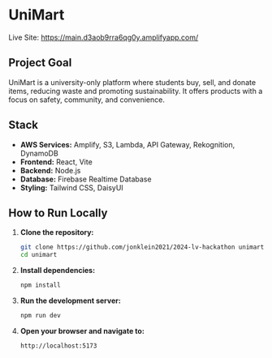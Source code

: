 # UniMart

Live Site: https://main.d3aob9rra6qg0y.amplifyapp.com/

## Project Goal

UniMart is a university-only platform where students buy, sell, and donate items, reducing waste and promoting sustainability. It offers products with a focus on safety, community, and convenience.

## Stack

- **AWS Services:** Amplify, S3, Lambda, API Gateway, Rekognition, DynamoDB
- **Frontend:** React, Vite
- **Backend:** Node.js
- **Database:** Firebase Realtime Database
- **Styling:** Tailwind CSS, DaisyUI

## How to Run Locally

1. **Clone the repository:**
    ```bash
    git clone https://github.com/jonklein2021/2024-lv-hackathon unimart
    cd unimart
    ```

2. **Install dependencies:**
    ```bash
    npm install
    ```

3. **Run the development server:**
    ```bash
    npm run dev
    ```

4. **Open your browser and navigate to:**
    ```
    http://localhost:5173
    ```

